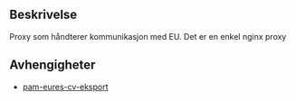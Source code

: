 ## Beskrivelse
Proxy som håndterer kommunikasjon med EU. Det er en enkel nginx proxy

## Avhengigheter
 - [pam-eures-cv-eksport](https://github.com/navikt/pam-eures-cv-eksport)
